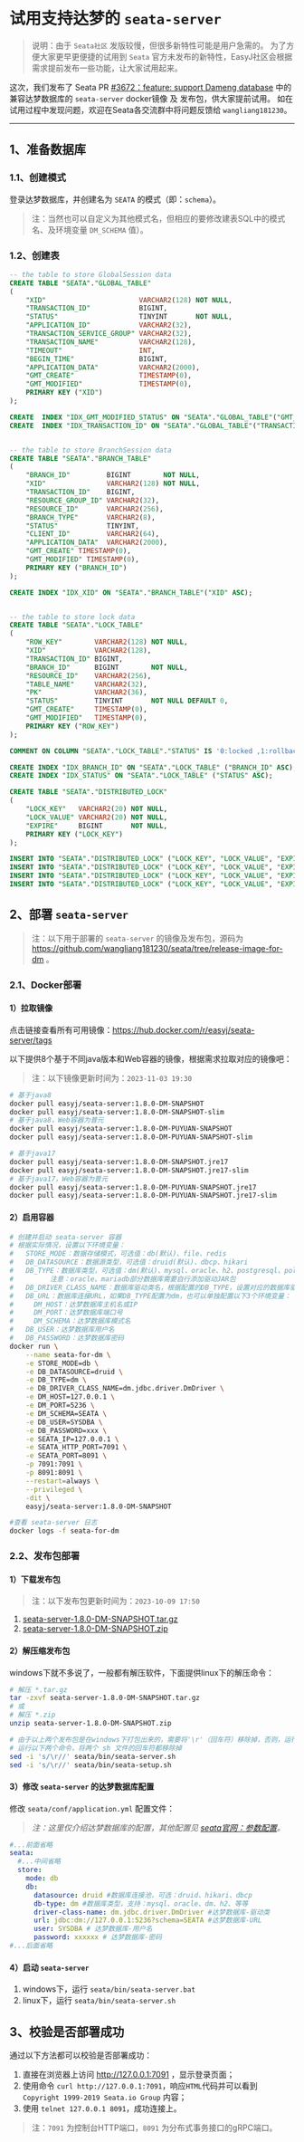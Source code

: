 # 试用支持达梦的 `seata-server`

> 说明：由于 `Seata社区` 发版较慢，但很多新特性可能是用户急需的。
> 为了方便大家更早更便捷的试用到 `Seata` 官方未发布的新特性，EasyJ社区会根据需求提前发布一些功能，让大家试用起来。

这次，我们发布了 Seata PR 
[#3672：feature: support Dameng database](https://github.com/seata/seata/pull/3672)
中的 兼容达梦数据库的 `seata-server` docker镜像 及 发布包，供大家提前试用。
如在试用过程中发现问题，欢迎在Seata各交流群中将问题反馈给 `wangliang181230`。

---------------------------------------------------------------------------------------------------------------------------

## 1、准备数据库

### 1.1、创建模式

登录达梦数据库，并创建名为 `SEATA` 的模式（即：`schema`）。

> 注：当然也可以自定义为其他模式名，但相应的要修改建表SQL中的模式名、及环境变量 `DM_SCHEMA` 值）。

### 1.2、创建表

```sql
-- the table to store GlobalSession data
CREATE TABLE "SEATA"."GLOBAL_TABLE"
(
    "XID"                       VARCHAR2(128) NOT NULL,
    "TRANSACTION_ID"            BIGINT,
    "STATUS"                    TINYINT       NOT NULL,
    "APPLICATION_ID"            VARCHAR2(32),
    "TRANSACTION_SERVICE_GROUP" VARCHAR2(32),
    "TRANSACTION_NAME"          VARCHAR2(128),
    "TIMEOUT"                   INT,
    "BEGIN_TIME"                BIGINT,
    "APPLICATION_DATA"          VARCHAR2(2000),
    "GMT_CREATE"                TIMESTAMP(0),
    "GMT_MODIFIED"              TIMESTAMP(0),
    PRIMARY KEY ("XID")
);

CREATE  INDEX "IDX_GMT_MODIFIED_STATUS" ON "SEATA"."GLOBAL_TABLE"("GMT_MODIFIED" ASC,"STATUS" ASC);
CREATE  INDEX "IDX_TRANSACTION_ID" ON "SEATA"."GLOBAL_TABLE"("TRANSACTION_ID" ASC);


-- the table to store BranchSession data
CREATE TABLE "SEATA"."BRANCH_TABLE"
(
    "BRANCH_ID"         BIGINT        NOT NULL,
    "XID"               VARCHAR2(128) NOT NULL,
    "TRANSACTION_ID"    BIGINT,
    "RESOURCE_GROUP_ID" VARCHAR2(32),
    "RESOURCE_ID"       VARCHAR2(256),
    "BRANCH_TYPE"       VARCHAR2(8),
    "STATUS"            TINYINT,
    "CLIENT_ID"         VARCHAR2(64),
    "APPLICATION_DATA"  VARCHAR2(2000),
    "GMT_CREATE" TIMESTAMP(0),
    "GMT_MODIFIED" TIMESTAMP(0),
    PRIMARY KEY ("BRANCH_ID")
);

CREATE INDEX "IDX_XID" ON "SEATA"."BRANCH_TABLE"("XID" ASC);


-- the table to store lock data
CREATE TABLE "SEATA"."LOCK_TABLE"
(
    "ROW_KEY"        VARCHAR2(128) NOT NULL,
    "XID"            VARCHAR2(128),
    "TRANSACTION_ID" BIGINT,
    "BRANCH_ID"      BIGINT        NOT NULL,
    "RESOURCE_ID"    VARCHAR2(256),
    "TABLE_NAME"     VARCHAR2(32),
    "PK"             VARCHAR2(36),
    "STATUS"         TINYINT       NOT NULL DEFAULT 0,
    "GMT_CREATE"     TIMESTAMP(0),
    "GMT_MODIFIED"   TIMESTAMP(0),
    PRIMARY KEY ("ROW_KEY")
);

COMMENT ON COLUMN "SEATA"."LOCK_TABLE"."STATUS" IS '0:locked ,1:rollbacking';

CREATE INDEX "IDX_BRANCH_ID" ON "SEATA"."LOCK_TABLE" ("BRANCH_ID" ASC);
CREATE INDEX "IDX_STATUS" ON "SEATA"."LOCK_TABLE" ("STATUS" ASC);

CREATE TABLE "SEATA"."DISTRIBUTED_LOCK"
(
    "LOCK_KEY"   VARCHAR2(20) NOT NULL,
    "LOCK_VALUE" VARCHAR2(20) NOT NULL,
    "EXPIRE"     BIGINT       NOT NULL,
    PRIMARY KEY ("LOCK_KEY")
);

INSERT INTO "SEATA"."DISTRIBUTED_LOCK" ("LOCK_KEY", "LOCK_VALUE", "EXPIRE") VALUES ('AsyncCommitting', ' ', 0);
INSERT INTO "SEATA"."DISTRIBUTED_LOCK" ("LOCK_KEY", "LOCK_VALUE", "EXPIRE") VALUES ('RetryCommitting', ' ', 0);
INSERT INTO "SEATA"."DISTRIBUTED_LOCK" ("LOCK_KEY", "LOCK_VALUE", "EXPIRE") VALUES ('RetryRollbacking', ' ', 0);
INSERT INTO "SEATA"."DISTRIBUTED_LOCK" ("LOCK_KEY", "LOCK_VALUE", "EXPIRE") VALUES ('TxTimeoutCheck', ' ', 0);
```


## 2、部署 `seata-server`

> 注：以下用于部署的 `seata-server` 的镜像及发布包，源码为 https://github.com/wangliang181230/seata/tree/release-image-for-dm 。

<!-- tabs:start -->

<!-- tab:**Docker部署** -->

### 2.1、Docker部署

#### 1）拉取镜像

点击链接查看所有可用镜像：https://hub.docker.com/r/easyj/seata-server/tags

以下提供8个基于不同java版本和Web容器的镜像，根据需求拉取对应的镜像吧：
> 注：以下镜像更新时间为：`2023-11-03 19:30`

```bash
# 基于java8
docker pull easyj/seata-server:1.8.0-DM-SNAPSHOT
docker pull easyj/seata-server:1.8.0-DM-SNAPSHOT-slim
# 基于java8，Web容器为普元
docker pull easyj/seata-server:1.8.0-DM-PUYUAN-SNAPSHOT
docker pull easyj/seata-server:1.8.0-DM-PUYUAN-SNAPSHOT-slim

# 基于java17
docker pull easyj/seata-server:1.8.0-DM-SNAPSHOT.jre17
docker pull easyj/seata-server:1.8.0-DM-SNAPSHOT.jre17-slim
# 基于java17，Web容器为普元
docker pull easyj/seata-server:1.8.0-DM-PUYUAN-SNAPSHOT.jre17
docker pull easyj/seata-server:1.8.0-DM-PUYUAN-SNAPSHOT.jre17-slim
```

<!-- 查看EasyJ发布的所有seata-server镜像：https://hub.docker.com/r/easyj/seata-server/tags -->

#### 2）启用容器

```bash
# 创建并启动 seata-server 容器
# 根据实际情况，设置以下环境变量：
#   STORE_MODE：数据存储模式，可选值：db(默认)、file、redis
#   DB_DATASOURCE：数据源类型，可选值：druid(默认)、dbcp、hikari
#   DB_TYPE：数据库类型，可选值：dm(默认)、mysql、oracle、h2、postgresql、polardb-x、oceanbase、mariadb
#         注意：oracle、mariadb部分数据库需要自行添加驱动JAR包
#   DB_DRIVER_CLASS_NAME：数据库驱动类名，根据配置的DB_TYPE，设置对应的数据库驱动类
#   DB_URL：数据库连接URL，如果DB_TYPE配置为dm，也可以单独配置以下3个环境变量：
#     DM_HOST：达梦数据库主机名或IP
#     DM_PORT：达梦数据库端口号
#     DM_SCHEMA：达梦数据库模式名
#   DB_USER：达梦数据库用户名
#   DB_PASSWORD：达梦数据库密码
docker run \
    --name seata-for-dm \
    -e STORE_MODE=db \
    -e DB_DATASOURCE=druid \
    -e DB_TYPE=dm \
    -e DB_DRIVER_CLASS_NAME=dm.jdbc.driver.DmDriver \
    -e DM_HOST=127.0.0.1 \
    -e DM_PORT=5236 \
    -e DM_SCHEMA=SEATA \
    -e DB_USER=SYSDBA \
    -e DB_PASSWORD=xxx \
    -e SEATA_IP=127.0.0.1 \
    -e SEATA_HTTP_PORT=7091 \
    -e SEATA_PORT=8091 \
    -p 7091:7091 \
    -p 8091:8091 \
    --restart=always \
    --privileged \
    -dit \
    easyj/seata-server:1.8.0-DM-SNAPSHOT

#查看 seata-server 日志
docker logs -f seata-for-dm
```


<!-- tab:**发布包部署** -->

### 2.2、发布包部署

#### 1）下载发布包

> 注：以下发布包更新时间为：`2023-10-09 17:50`

1. <a href="https://gitee.com/wangliang181230/seata/releases/download/1.8.0-DM-SNAPSHOT/seata-server-1.8.0-DM-SNAPSHOT.tar.gz">seata-server-1.8.0-DM-SNAPSHOT.tar.gz</a>
2. <a href="https://gitee.com/wangliang181230/seata/releases/download/1.8.0-DM-SNAPSHOT/seata-server-1.8.0-DM-SNAPSHOT.zip">seata-server-1.8.0-DM-SNAPSHOT.zip</a>

#### 2）解压缩发布包

windows下就不多说了，一般都有解压软件，下面提供linux下的解压命令：

```bash
# 解压 *.tar.gz
tar -zxvf seata-server-1.8.0-DM-SNAPSHOT.tar.gz
# 或
# 解压 *.zip
unzip seata-server-1.8.0-DM-SNAPSHOT.zip

# 由于以上两个发布包是在windows下打包出来的，需要将'\r'（回车符）移除掉，否则，运行时会报 “$'\r': 未找到命令” 的错误。
# 运行以下两个命令，将两个 sh 文件的回车符都移除掉
sed -i 's/\r//' seata/bin/seata-server.sh
sed -i 's/\r//' seata/bin/seata-setup.sh
```

#### 3）修改 `seata-server` 的达梦数据库配置

修改 `seata/conf/application.yml` 配置文件：

> _注：这里仅介绍达梦数据库的配置，其他配置见 [seata官网：参数配置](https://seata.io/zh-cn/docs/user/configurations.html)。_

```yml
#...前面省略
seata:
  #...中间省略
  store:
    mode: db
    db:
      datasource: druid #数据库连接池，可选：druid、hikari、dbcp
      db-type: dm #数据库类型，支持：mysql、oracle、dm、h2、等等
      driver-class-name: dm.jdbc.driver.DmDriver #达梦数据库-驱动类
      url: jdbc:dm://127.0.0.1:5236?schema=SEATA #达梦数据库-URL
      user: SYSDBA # 达梦数据库-用户名
      password: xxxxxx # 达梦数据库-密码
#...后面省略
```

#### 4）启动 `seata-server`

1. windows下，运行 `seata/bin/seata-server.bat` 
2. linux下，运行 `seata/bin/seata-server.sh`

<!-- tabs:end -->


## 3、校验是否部署成功

通过以下方法都可以校验是否部署成功：
1. 直接在浏览器上访问 http://127.0.0.1:7091 ，显示登录页面；
2. 使用命令 `curl http://127.0.0.1:7091`，响应`HTML`代码并可以看到 `Copyright 1999-2019 Seata.io Group` 内容；
3. 使用 `telnet 127.0.0.1 8091`，成功连接上。

> 注：`7091` 为控制台HTTP端口，`8091` 为分布式事务接口的gRPC端口。